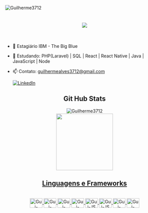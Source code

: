 <p align="left"> <img src="https://komarev.com/ghpvc/?username=Guilherme3712&label=Profile%20views&color=0e75b6&style=flat" alt="Guilherme3712" /></p>
  
<h1 align="center">
  <a href="https://git.io/typing-svg">
    <img src="https://readme-typing-svg.herokuapp.com/?lines=+Olá+Mundo!+Prazer+Guilherme!;&center=true&size=26">
  </a>
</h1>

<br>

- 🔭 Estagiário IBM - The Big Blue 
- 🌱 Estudando: PHP(Laravel) | SQL | React | React Native | Java | JavaScript | Node
- 📫 Contato: guilhermealves3712@gmail.com

  [![LinkedIn](https://img.shields.io/badge/LinkedIn-0077B5?style=for-the-badge&logo=linkedin&logoColor=whiteue)](https://www.linkedin.com/in/guilherme-alves-1402i/)



<div align="center">

<h2>Git Hub Stats</h2>

<div align="center">
<img src="https://github-readme-stats.vercel.app/api/top-langs?username=Guilherme3712&layout=compact&include_all_commits=true&count_private=true&show_icons=true&line_height=20&title_color=7A7ADB&icon_color=2234AE&text_color=D3D3D3&bg_color=0,000000,130F40" alt="Guilherme3712" />
</div>


<div>
  <a href="https://beacons.ai/Guilherme3712">
    <img height="180em" src="https://github-readme-stats.vercel.app/api?username=Guilherme3712&show_icons=true&bg_color=00000000"/>
</div>

<h2>Linguagens e Frameworks</h2>

<div style="display: inline_block"><br>
  <img align="center" alt="Gui-CSS" height="30" width="40" src="https://cdn.jsdelivr.net/gh/devicons/devicon/icons/css3/css3-original.svg">
  <img align="center" alt="Gui-HTML" height="30" width="40" src="https://cdn.jsdelivr.net/gh/devicons/devicon/icons/html5/html5-original.svg">
  <img align="center" alt="Gui-Laravel" height="30" width="40" src="https://cdn.jsdelivr.net/gh/devicons/devicon/icons/laravel/laravel-plain.svg">
  <img align="center" alt="Gui-Java" height="30" width="40" src="https://cdn.jsdelivr.net/gh/devicons/devicon/icons/java/java-original-wordmark.svg"/>
  <img align="center" alt="Gui-JS" height="30" width="40" src="https://cdn.jsdelivr.net/gh/devicons/devicon/icons/javascript/javascript-original.svg"/>
  <img align="center" alt="Gui-JS" height="30" width="40" src="https://cdn.jsdelivr.net/gh/devicons/devicon/icons/nodejs/nodejs-original-wordmark.svg" />
  <img align="center" alt="Gui-React" height="30" width="40" src="https://cdn.jsdelivr.net/gh/devicons/devicon/icons/react/react-original.svg">
  <img align="center" alt="Gui-MySql" height="30" width="40" src="https://cdn.jsdelivr.net/gh/devicons/devicon/icons/mysql/mysql-original.svg">
</div>
